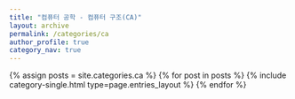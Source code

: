 ```yaml
---
title: "컴퓨터 공학 - 컴퓨터 구조(CA)"
layout: archive
permalink: /categories/ca
author_profile: true
category_nav: true
---
```

{% assign posts = site.categories.ca %}
{% for post in posts %} {% include category-single.html type=page.entries_layout %} {% endfor %}